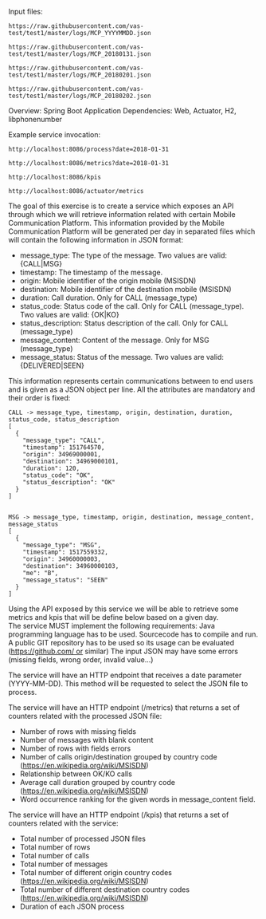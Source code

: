 Input files:
    
    https://raw.githubusercontent.com/vas-test/test1/master/logs/MCP_YYYYMMDD.json
    
    https://raw.githubusercontent.com/vas-test/test1/master/logs/MCP_20180131.json
    
    https://raw.githubusercontent.com/vas-test/test1/master/logs/MCP_20180201.json
    
    https://raw.githubusercontent.com/vas-test/test1/master/logs/MCP_20180202.json
    

Overview: 
    Spring Boot Application
    Dependencies: Web, Actuator, H2, libphonenumber

Example service invocation: 

    http://localhost:8086/process?date=2018-01-31
    
    http://localhost:8086/metrics?date=2018-01-31
    
    http://localhost:8086/kpis
    
    http://localhost:8086/actuator/metrics
    

The goal of this exercise is to create a service which exposes an API through which we will retrieve information related with certain Mobile Communication Platform. This information provided by the Mobile Communication Platform will be generated per day in separated files which will contain the following information in JSON format:
- message_type: The type of the message. Two values are valid: {CALL|MSG}
- timestamp: The timestamp of the message.
- origin: Mobile identifier of the origin mobile (MSISDN)
- destination: Mobile identifier of the destination mobile (MSISDN)
- duration: Call duration. Only for CALL (message_type)
- status_code: Status code of the call. Only for CALL (message_type). Two values are valid: {OK|KO}
- status_description: Status description of the call. Only for CALL (message_type)
- message_content: Content of the message. Only for MSG (message_type)
- message_status: Status of the message. Two values are valid: {DELIVERED|SEEN}
    
This information represents certain communications between to end users and is given as a JSON object per line. All the attributes are mandatory and their order is fixed:


	CALL -> message_type, timestamp, origin, destination, duration, status_code, status_description
	[
	  {
	    "message_type": "CALL",
	    "timestamp": 151764570,
	    "origin": 34969000001,
	    "destination": 34969000101,
	    "duration": 120,
	    "status_code": "OK",
	    "status_description": "OK"
	  }
	]
  
  
	MSG -> message_type, timestamp, origin, destination, message_content, message_status
	[
	  {
	    "message_type": "MSG",
	    "timestamp": 1517559332,
	    "origin": 34960000003,
	    "destination": 34960000103,
	    "me": "B",
	    "message_status": "SEEN"
	  }
	]

Using the API exposed by this service we will be able to retrieve some metrics and kpis that will be define below based on a given day.\
The service MUST implement the following requirements:
   Java programming language has to be used.
	 Sourcecode has to compile and run.
	 A public GIT repository has to be used so its usage can be evaluated (https://github.com/ or similar)
	 The input JSON may have some errors (missing fields, wrong order, invalid value...)

The service will have an HTTP endpoint that receives a date parameter (YYYY-MM-DD). This method will be requested to select the JSON file to process.

The service will have an HTTP endpoint (/metrics) that returns a set of counters related with the processed JSON file:
- Number of rows with missing fields
- Number of messages with blank content
- Number of rows with fields errors
- Number of calls origin/destination grouped by country code (https://en.wikipedia.org/wiki/MSISDN)
- Relationship between OK/KO calls
- Average call duration grouped by country code (https://en.wikipedia.org/wiki/MSISDN)
- Word occurrence ranking for the given words in message_content field.

The service will have an HTTP endpoint (/kpis) that returns a set of counters related with the service:
- Total number of processed JSON files
- Total number of rows
- Total number of calls
- Total number of messages
- Total number of different origin country codes (https://en.wikipedia.org/wiki/MSISDN)
- Total number of different destination country codes (https://en.wikipedia.org/wiki/MSISDN)
- Duration of each JSON process
